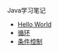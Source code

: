 Java学习笔记

- [Hello World](src/main/java/com/chenxilin/HelloWorld.java)
- [循环](src/main/java/com/chenxilin/Loop.java)
- [条件控制](src/main/java/com/chenxilin/ConditionControl.java)